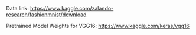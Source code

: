 Data link:
https://www.kaggle.com/zalando-research/fashionmnist/download

Pretrained Model Weights for VGG16:
https://www.kaggle.com/keras/vgg16
